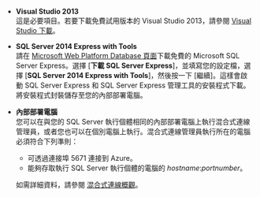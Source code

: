 
- **Visual Studio 2013** <br/>這是必要項目。若要下載免費試用版本的 Visual Studio 2013，請參閱 [Visual Studio 下載](http://www.visualstudio.com/downloads/download-visual-studio-vs)。 

- **SQL Server 2014 Express with Tools** <br/>請在 [Microsoft Web Platform Database 頁面](http://www.microsoft.com/zh-tw/server-cloud/Products/sql-server-editions/sql-server-express.aspx)下載免費的 Microsoft SQL Server Express。選擇 [**下載 SQL Server Express**]，並填寫您的設定檔，選擇 [**SQL Server 2014 Express with Tools**]，然後按一下 [繼續]。這樣會啟動 SQL Server Express 和 SQL Server Express 管理工具的安裝程式下載。將安裝程式封裝儲存至您的內部部署電腦。

- **內部部署電腦** <br/>您可以在與您的 SQL Server 執行個體相同的內部部署電腦上執行混合式連線管理員，或者您也可以在個別電腦上執行。混合式連線管理員執行所在的電腦必須符合下列準則：

	- 可透過連接埠 5671 連接到 Azure。
	- 能夠存取執行 SQL Server 執行個體的電腦的 *hostname*:*portnumber*。  

	如需詳細資料，請參閱 [混合式連線概觀](../articles/integration-hybrid-connection-overview.md)。

<!---HONumber=62-->